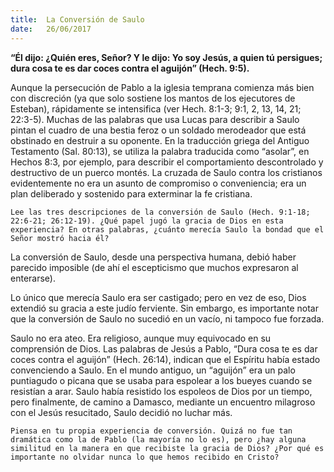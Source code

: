 ```yaml
---
title:  La Conversión de Saulo
date:   26/06/2017
---
```


**“Él dijo: ¿Quién eres, Señor? Y le dijo: Yo soy Jesús, a quien tú persigues; dura cosa te es dar coces contra el aguijón” (Hech. 9:5).**

Aunque la persecución de Pablo a la iglesia temprana comienza más bien con discreción (ya que solo sostiene los mantos de los ejecutores de Esteban), rápidamente se intensifica (ver Hech. 8:1-3; 9:1, 2, 13, 14, 21; 22:3-5). Muchas de las palabras que usa Lucas para describir a Saulo pintan el cuadro de una bestia feroz o un soldado merodeador que está obstinado en destruir a su oponente. En la traducción griega del Antiguo Testamento (Sal. 80:13), se utiliza la palabra traducida como “asolar”, en Hechos 8:3, por ejemplo, para describir el comportamiento descontrolado y destructivo de un puerco montés. La cruzada de Saulo contra los cristianos evidentemente no era un asunto de compromiso o conveniencia; era un plan deliberado y sostenido para exterminar la fe cristiana.

`Lee las tres descripciones de la conversión de Saulo (Hech. 9:1-18; 22:6-21; 26:12-19). ¿Qué papel jugó la gracia de Dios en esta experiencia? En otras palabras, ¿cuánto merecía Saulo la bondad que el Señor mostró hacia él?`

La conversión de Saulo, desde una perspectiva humana, debió haber parecido imposible (de ahí el escepticismo que muchos expresaron al enterarse).

Lo único que merecía Saulo era ser castigado; pero en vez de eso, Dios extendió su gracia a este judío ferviente. Sin embargo, es importante notar que la conversión de Saulo no sucedió en un vacío, ni tampoco fue forzada.

Saulo no era ateo. Era religioso, aunque muy equivocado en su comprensión de Dios. Las palabras de Jesús a Pablo, “Dura cosa te es dar coces contra el aguijón” (Hech. 26:14), indican que el Espíritu había estado convenciendo a Saulo. En el mundo antiguo, un “aguijón” era un palo puntiagudo o picana que se usaba para espolear a los bueyes cuando se resistían a arar. Saulo había resistido los espoleos de Dios por un tiempo, pero finalmente, de camino a Damasco, mediante un encuentro milagroso con el Jesús resucitado, Saulo decidió no luchar más.

`Piensa en tu propia experiencia de conversión. Quizá no fue tan dramática como la de Pablo (la mayoría no lo es), pero ¿hay alguna similitud en la manera en que recibiste la gracia de Dios? ¿Por qué es importante no olvidar nunca lo que hemos recibido en Cristo?`